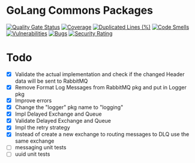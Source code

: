 # GoLang Commons Packages

[![Quality Gate Status](https://sonarcloud.io/api/project_badges/measure?project=ralvescostati_pkgs&metric=alert_status)](https://sonarcloud.io/summary/new_code?id=ralvescostati_pkgs)
[![Coverage](https://sonarcloud.io/api/project_badges/measure?project=ralvescostati_pkgs&metric=coverage)](https://sonarcloud.io/summary/new_code?id=ralvescostati_pkgs)
[![Duplicated Lines (%)](https://sonarcloud.io/api/project_badges/measure?project=ralvescostati_pkgs&metric=duplicated_lines_density)](https://sonarcloud.io/summary/new_code?id=ralvescostati_pkgs)
[![Code Smells](https://sonarcloud.io/api/project_badges/measure?project=ralvescostati_pkgs&metric=code_smells)](https://sonarcloud.io/summary/new_code?id=ralvescostati_pkgs)
[![Vulnerabilities](https://sonarcloud.io/api/project_badges/measure?project=ralvescostati_pkgs&metric=vulnerabilities)](https://sonarcloud.io/summary/new_code?id=ralvescostati_pkgs)
[![Bugs](https://sonarcloud.io/api/project_badges/measure?project=ralvescostati_pkgs&metric=bugs)](https://sonarcloud.io/summary/new_code?id=ralvescostati_pkgs)
[![Security Rating](https://sonarcloud.io/api/project_badges/measure?project=ralvescostati_pkgs&metric=security_rating)](https://sonarcloud.io/summary/new_code?id=ralvescostati_pkgs)

# Todo

  - [x] Validate the actual implementation and check if the changed Header data will be sent to RabbitMQ
  - [x] Remove Format Log Messages from RabbitMQ pkg and put in Logger pkg
  - [x] Improve errors
  - [x] Change the "logger" pkg name to "logging"
  - [x] Impl Delayed Exchange and Queue
  - [x] Validate Delayed Exchange and Queue
  - [x] Impl the retry strategy
  - [x] Instead of create a new exchange to routing messages to DLQ use the same exchange
  - [ ] messaging unit tests
  - [ ] uuid unit tests
